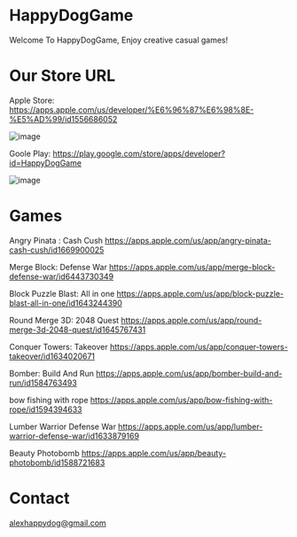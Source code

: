# HappyDogGame

Welcome To HappyDogGame, Enjoy creative casual games!


# Our Store URL

Apple Store:
https://apps.apple.com/us/developer/%E6%96%87%E6%98%8E-%E5%AD%99/id1556686052

![image](https://user-images.githubusercontent.com/23443532/220822823-1b70b573-e305-463e-9e7a-7f80174305ef.png)


Goole Play:
https://play.google.com/store/apps/developer?id=HappyDogGame

![image](https://user-images.githubusercontent.com/23443532/220822859-987a2667-3896-4753-82ca-344ea3d93d47.png)

# Games
Angry Pinata : Cash Cush
https://apps.apple.com/us/app/angry-pinata-cash-cush/id1669900025

Merge Block: Defense War
https://apps.apple.com/us/app/merge-block-defense-war/id6443730349

Block Puzzle Blast: All in one
https://apps.apple.com/us/app/block-puzzle-blast-all-in-one/id1643244390

Round Merge 3D: 2048 Quest
https://apps.apple.com/us/app/round-merge-3d-2048-quest/id1645767431

Conquer Towers: Takeover
https://apps.apple.com/us/app/conquer-towers-takeover/id1634020671

Bomber: Build And Run
https://apps.apple.com/us/app/bomber-build-and-run/id1584763493

bow fishing with rope
https://apps.apple.com/us/app/bow-fishing-with-rope/id1594394633

Lumber Warrior Defense War
https://apps.apple.com/us/app/lumber-warrior-defense-war/id1633879169

Beauty Photobomb
https://apps.apple.com/us/app/beauty-photobomb/id1588721683

# Contact
alexhappydog@gmail.com
